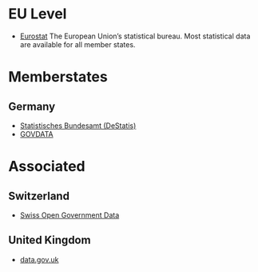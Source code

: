 # EU Level

* [Eurostat](https://ec.europa.eu/eurostat/) The European Union’s statistical bureau. Most statistical data are available for all member states.


# Memberstates

## Germany

* [Statistisches Bundesamt (DeStatis)](https://www.destatis.de/)
* [GOVDATA](https://www.govdata.de/)


# Associated

## Switzerland

* [Swiss Open Government Data](https://opendata.swiss/en/)


## United Kingdom

* [data.gov.uk](https://data.gov.uk/)

